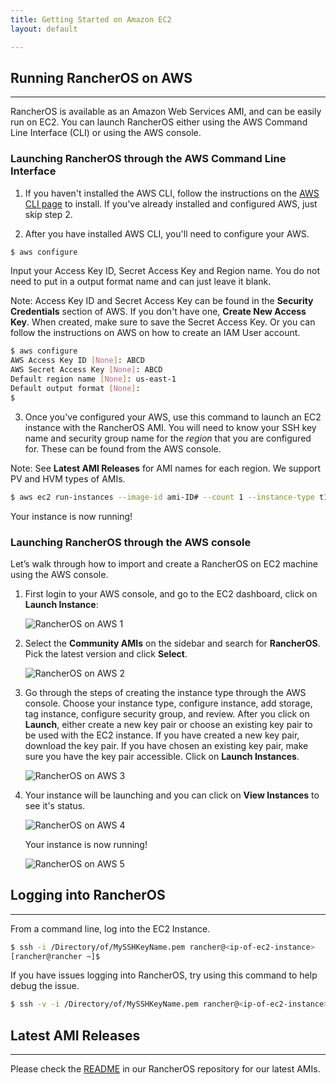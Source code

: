 ```yaml
---
title: Getting Started on Amazon EC2
layout: default

---
```

## Running RancherOS on AWS
----
RancherOS is available as an Amazon Web Services AMI, and can be easily run on EC2. You can launch RancherOS either using the AWS Command Line Interface (CLI) or using the AWS console. 

### Launching RancherOS through the AWS Command Line Interface

1. If you haven't installed the AWS CLI, follow the instructions on the [AWS CLI page](http://aws.amazon.com/cli/) to install. If you've already installed and configured AWS, just skip step 2. 

2. After you have installed AWS CLI, you'll need to configure your AWS. 

```bash
$ aws configure
```

Input your Access Key ID, Secret Access Key and Region name. You do not need to put in a output format name and can just leave it blank. 

Note: Access Key ID and Secret Access Key can be found in the **Security Credentials** section of AWS. If you don't have one, **Create New Access Key**. When created, make sure to save the Secret Access Key. Or you can follow the instructions on AWS on how to create an IAM User account. 

```bash
$ aws configure
AWS Access Key ID [None]: ABCD 
AWS Secret Access Key [None]: ABCD 
Default region name [None]: us-east-1
Default output format [None]:
$
```

3. Once you've configured your AWS, use this command to launch an EC2 instance with the RancherOS AMI. You will need to know your SSH key name and security group name for the _region_ that you are configured for. These can be found from the AWS console.

Note: See **Latest AMI Releases** for AMI names for each region. We support PV and HVM types of AMIs. 

```bash
$ aws ec2 run-instances --image-id ami-ID# --count 1 --instance-type t1.micro --key-name MySSHKeyName --security-groups sg-name
```

Your instance is now running!

### Launching RancherOS through the AWS console

Let’s walk through how to import and create a RancherOS on EC2 machine using the AWS console.


1. First login to your AWS console, and go to the EC2 dashboard, click on **Launch Instance**:

    ![RancherOS on AWS 1]({{site.baseurl}}/img/Rancher_aws1.png)

2. Select the **Community AMIs** on the sidebar and search for **RancherOS**. Pick the latest version and click **Select**.

    ![RancherOS on AWS 2]({{site.baseurl}}/img/Rancher_aws2.png)

3. Go through the steps of creating the instance type through the AWS console. Choose your instance type, configure instance, add storage, tag instance, configure security group, and review. After you click on **Launch**, either create a new key pair or choose an existing key pair to be used with the EC2 instance. If you have created a new key pair, download the key pair. If you have chosen an existing key pair, make sure you have the key pair accessible. Click on **Launch Instances**. 

    ![RancherOS on AWS 3]({{site.baseurl}}/img/Rancher_aws3.png)

4. Your instance will be launching and you can click on **View Instances** to see it's status.

    ![RancherOS on AWS 4]({{site.baseurl}}/img/Rancher_aws4.png)
    
    Your instance is now running!
    
    ![RancherOS on AWS 5]({{site.baseurl}}/img/Rancher_aws5.png)

## Logging into RancherOS
----

From a command line, log into the EC2 Instance.

```bash
$ ssh -i /Directory/of/MySSHKeyName.pem rancher@<ip-of-ec2-instance>
[rancher@rancher ~]$
```

If you have issues logging into RancherOS, try using this command to help debug the issue.

```bash
$ ssh -v -i /Directory/of/MySSHKeyName.pem rancher@<ip-of-ec2-instance>
```

## Latest AMI Releases 
----

Please check the [README](https://github.com/rancherio/os/blob/master/README.md) in our RancherOS repository for our latest AMIs.

<br>
<br>
<br>



